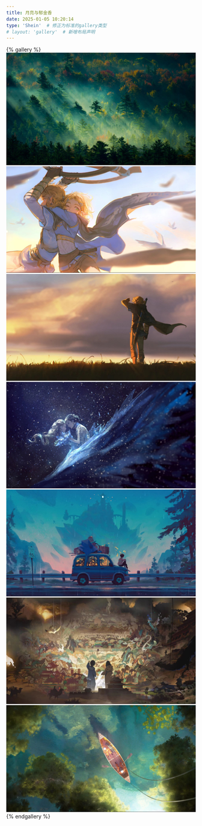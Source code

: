 ```yaml
---
title: 月亮与郁金香
date: 2025-01-05 10:20:14
type: 'Shein'  # 修正为标准的gallery类型
# layout: 'gallery'  # 新增布局声明
---
```


{% gallery %}
![绿森](/galleryGroup/wallpaper1.jpeg)
![塞尔达1](/galleryGroup/wallpaper2.jpeg)
![塞尔达2](/galleryGroup/wallpaper3.jpeg)
![冰舞](/galleryGroup/wallpaper4.jpeg)
![旅行](/galleryGroup/wallpaper5.jpeg)
![探索](/galleryGroup/wallpaper6.jpeg)
![泛舟](/galleryGroup/wallpaper7.jpeg)
{% endgallery %}